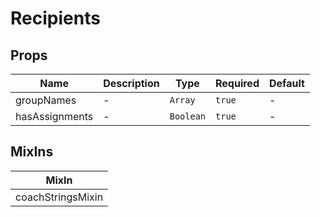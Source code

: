 # Recipients

## Props

<!-- @vuese:Recipients:props:start -->
|Name|Description|Type|Required|Default|
|---|---|---|---|---|
|groupNames|-|`Array`|`true`|-|
|hasAssignments|-|`Boolean`|`true`|-|

<!-- @vuese:Recipients:props:end -->


## MixIns

<!-- @vuese:Recipients:mixIns:start -->
|MixIn|
|---|
|coachStringsMixin|

<!-- @vuese:Recipients:mixIns:end -->
